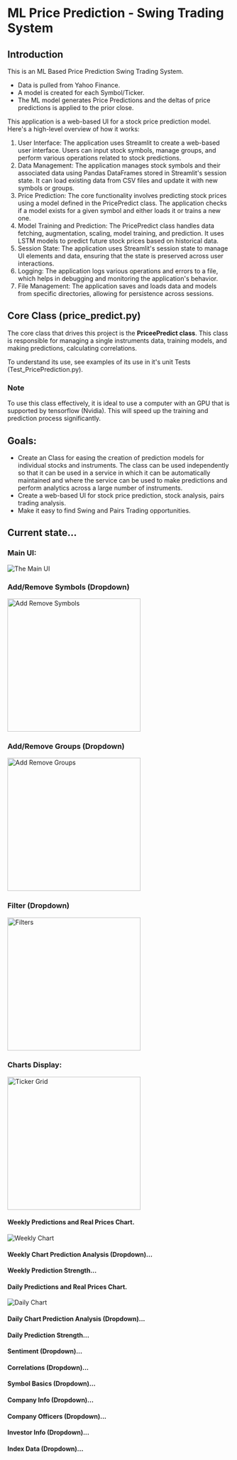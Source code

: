 # ML Price Prediction - Swing Trading System

## Introduction

This is an ML Based Price Prediction Swing Trading System.
- Data is pulled from Yahoo Finance.
- A model is created for each Symbol/Ticker.
- The ML model generates Price Predictions and the deltas of price predictions is applied to the prior close.

This application is a web-based UI for a stock price prediction model. Here's a high-level overview of how it works:

1. User Interface: The application uses Streamlit to create a web-based user interface. Users can input stock symbols, manage groups, and perform various operations related to stock predictions.              
2. Data Management: The application manages stock symbols and their associated data using Pandas DataFrames stored in Streamlit's session state. It can load existing data from CSV files and update it with new
  symbols or groups.
3. Price Prediction: The core functionality involves predicting stock prices using a model defined in the PricePredict class. The application checks if a model exists for a given symbol and either loads it or
 trains a new one.
4. Model Training and Prediction: The PricePredict class handles data fetching, augmentation, scaling, model training, and prediction. It uses LSTM models to predict future stock prices based on historical data.                                                          
5. Session State: The application uses Streamlit's session state to manage UI elements and data, ensuring that the state is preserved across user interactions.
6. Logging: The application logs various operations and errors to a file, which helps in debugging and monitoring the application's behavior.
7. File Management: The application saves and loads data and models from specific directories, allowing for persistence across sessions.

## Core Class (price_predict.py)

The core class that drives this project is the **PriceePredict class**. This class is responsible for managing a single instruments data, training models, and making predictions, calculating correlations.
 
To understand its use, see examples of its use in it's unit Tests (Test_PricePrediction.py). 

### Note
To use this class effectively, it is ideal to use a computer with an GPU that is supported by tensorflow (Nvidia). This will speed up the training and prediction process significantly.

## Goals:

* Create an Class for easing the creation of prediction models for individual stocks and instruments. The class can be used independently so that it can be used in a service in which it can be automatically maintained and where the service can be used to make predictions and perform analytics across a large number of instruments.
* Create a web-based UI for stock price prediction, stock analysis, pairs trading analysis.
* Make it easy to find Swing and Pairs Trading opportunities.

## Current state...

### Main UI:

![The Main UI](docs/images/ui-001-main.png)

### Add/Remove Symbols (Dropdown)

<img src="docs/images/ui-002-add_rm_symbols.png" alt="Add Remove Symbols" width="300">

### Add/Remove Groups (Dropdown)

<img src="docs/images/ui-003-add_rm_groups.png" alt="Add Remove Groups" width="300">

### Filter (Dropdown)

<img src="docs/images/ui-005-filters.png" alt="Filters" width="300">

### Charts Display:

<img src="docs/images/ui-006-ticker_grid.png" alt="Ticker Grid" width="300">

#### Weekly Predictions and Real Prices Chart.

![Weekly Chart](docs/images/ui-007-chart_01_Weekly.png)

#### Weekly Chart Prediction Analysis  (Dropdown)...

#### Weekly Prediction Strength...

#### Daily Predictions and Real Prices Chart.

![Daily Chart](docs/images/ui-007-chart_02_Daily.png)

#### Daily Chart Prediction Analysis  (Dropdown)...

#### Daily Prediction Strength...

#### Sentiment (Dropdown)...

#### Correlations (Dropdown)...

#### Symbol Basics (Dropdown)...

#### Company Info (Dropdown)...

#### Company Officers (Dropdown)...

#### Investor Info (Dropdown)...

#### Index Data (Dropdown)...


